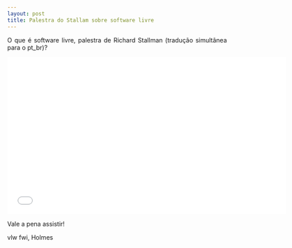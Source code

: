 ```yaml
---
layout: post
title: Palestra do Stallam sobre software livre
---
```


<p style="text-align: justify;">O que é software livre, palestra de Richard Stallman (tradução simultânea para o pt_br)?</p> 

<iframe width="640" height="360" src="//www.youtube.com/embed/l9zT4uC6pAQ?feature=player_embedded" frameborder="0" allowfullscreen></iframe>

<p style="text-align: justify;"> Vale a pena assistir!</p>

vlw fwi, Holmes
